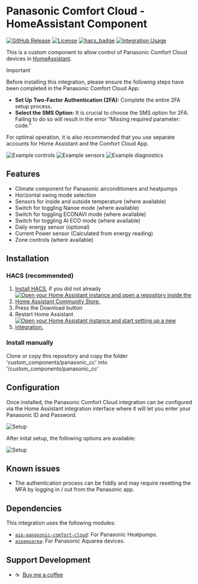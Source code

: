 # Panasonic Comfort Cloud - HomeAssistant Component

[![GitHub Release][releases-shield]][releases]
[![License][license-shield]](LICENSE)
[![hacs_badge](https://img.shields.io/badge/HACS-Default-orange.svg?style=for-the-badge)](https://github.com/hacs/integration)
[![Integration Usage](https://img.shields.io/badge/dynamic/json?color=41BDF5&style=for-the-badge&logo=home-assistant&label=usage&suffix=%20installs&cacheSeconds=15600&url=https://analytics.home-assistant.io/custom_integrations.json&query=$.panasonic_cc.total)](https://analytics.home-assistant.io/)

This is a custom component to allow control of Panasonic Comfort Cloud devices in [HomeAssistant](https://home-assistant.io).

> [!IMPORTANT]
> Before installing this integration, please ensure the following steps have been completed in the Panasonic Comfort Cloud App:
>
> - **Set Up Two-Factor Authentication (2FA):** Complete the entire 2FA setup process.  
> - **Select the SMS Option:** It is crucial to choose the SMS option for 2FA. Failing to do so will result in the error “Missing required parameter: code.”  
>
> For optimal operation, it is also recommended that you use separate accounts for Home Assistant and the Comfort Cloud App.

<p>
    <img src="https://github.com/sockless-coding/panasonic_cc/raw/master/doc/controls.png" alt="Example controls" style="vertical-align: top;max-width:100%" align="top" />
    <img src="https://github.com/sockless-coding/panasonic_cc/raw/master/doc/sensors.png" alt="Example sensors" style="vertical-align: top;max-width:100%" align="top" />
    <img src="https://github.com/sockless-coding/panasonic_cc/raw/master/doc/diagnostics.png" alt="Example diagnostics" style="vertical-align: top;max-width:100%" align="top" />
</p>



## Features

* Climate component for Panasonic airconditioners and heatpumps
* Horizontal swing mode selection
* Sensors for inside and outside temperature (where available)
* Switch for toggling Nanoe mode (where available)
* Switch for toggling ECONAVI mode (where available)
* Switch for toggling AI ECO mode (where available)
* Daily energy sensor (optional)
* Current Power sensor (Calculated from energy reading)
* Zone controls (where available)

## Installation

### HACS (recommended)
1. [Install HACS](https://hacs.xyz/docs/setup/download), if you did not already
2. [![Open your Home Assistant instance and open a repository inside the Home Assistant Community Store.](https://my.home-assistant.io/badges/hacs_repository.svg)](https://my.home-assistant.io/redirect/hacs_repository/?owner=sockless-coding&repository=panasonic_cc&category=integration)
3. Press the Download button
4. Restart Home Assistant
5. [![Open your Home Assistant instance and start setting up a new integration.](https://my.home-assistant.io/badges/config_flow_start.svg)](https://my.home-assistant.io/redirect/config_flow_start/?domain=panasonic_cc)

### Install manually
Clone or copy this repository and copy the folder 'custom_components/panasonic_cc' into '<homeassistant config>/custom_components/panasonic_cc'

## Configuration

Once installed, the Panasonic Comfort Cloud integration can be configured via the Home Assistant integration interface where it will let you enter your Panasonic ID and Password.

![Setup](https://github.com/sockless-coding/panasonic_cc/raw/master/doc/setup.png)

After inital setup, the following options are available:

![Setup](https://github.com/sockless-coding/panasonic_cc/raw/master/doc/configuration.png)

## Known issues

- The authentication process can be fiddly and may require resetting the MFA by logging in / out from the Panasonic app.

## Dependencies

This integration uses the following modules:

- [`aio-panasonic-comfort-cloud`](https://github.com/sockless-coding/aio-panasonic-comfort-cloud): For Panasonic Heatpumps.
- [`aioaquarea`](https://github.com/cjaliaga/aioaquarea): For Panasonic Aquarea devices.




## Support Development
- :coffee:&nbsp;&nbsp;[Buy me a coffee](https://www.buymeacoffee.com/sockless)

[license-shield]: https://img.shields.io/github/license/sockless-coding/panasonic_cc.svg?style=for-the-badge
[releases-shield]: https://img.shields.io/github/release/sockless-coding/panasonic_cc.svg?style=for-the-badge
[releases]: https://github.com/sockless-coding/panasonic_cc/releases
